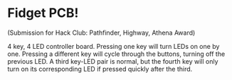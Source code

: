 # Fidget PCB!
(Submission for Hack Club: Pathfinder, Highway, Athena Award)

4 key, 4 LED controller board. Pressing one key will turn LEDs on one by one. 
Pressing a different key will cycle through the buttons, turning off the previous LED. 
A third key-LED pair is normal, but the fourth key will only turn on its corresponding LED if pressed quickly after the third.


